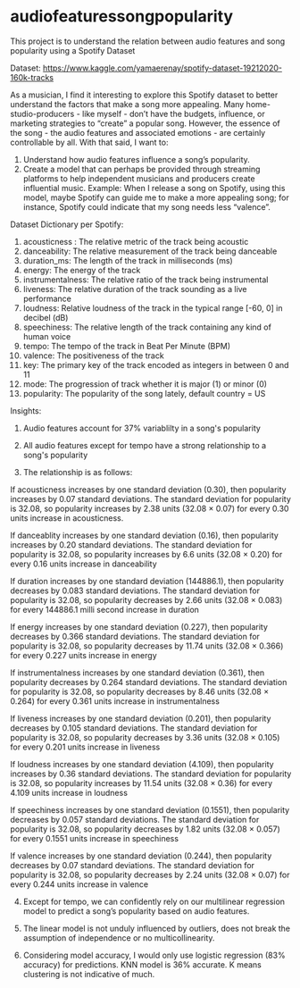 # audiofeaturessongpopularity
This project is to understand the relation between audio features and song popularity using a Spotify Dataset

Dataset: https://www.kaggle.com/yamaerenay/spotify-dataset-19212020-160k-tracks

As a musician, I find it interesting to explore this Spotify dataset to better understand the factors that make a song more appealing. Many home-studio-producers - like myself - don’t have the budgets, influence, or marketing strategies to “create” a popular song. However, the essence of the song - the audio features and associated emotions - are certainly controllable by all. With that said, I want to:

1. Understand how audio features influence a song’s popularity.
2. Create a model that can perhaps be provided through streaming platforms to help independent musicians and producers create influential music. Example: When I release a song on Spotify, using this model, maybe Spotify can guide me to make a more appealing song; for instance, Spotify could indicate that my song needs less “valence”.


Dataset Dictionary per Spotify: 

1.	acousticness : The relative metric of the track being acoustic
2.	danceability: The relative measurement of the track being danceable
3.	duration_ms: The length of the track in milliseconds (ms)
4.	energy: The energy of the track
5.	instrumentalness: The relative ratio of the track being instrumental
6.	liveness: The relative duration of the track sounding as a live performance
7.	loudness: Relative loudness of the track in the typical range [-60, 0] in decibel (dB)
8.	speechiness: The relative length of the track containing any kind of human voice
9.	tempo: The tempo of the track in Beat Per Minute (BPM)
10.	valence: The positiveness of the track
11.	key: The primary key of the track encoded as integers in between 0 and 11
12.	mode: The progression of track whether it is major (1) or minor (0)
13.	popularity: The popularity of the song lately, default country = US

Insights:

1. Audio features account for 37% variablilty in a song's popularity

2. All audio features except for tempo have a strong relationship to a song's popularity

3. The relationship is as follows: 

If acousticness increases by one standard deviation (0.30), then popularity increases by 0.07 standard deviations. The standard deviation for popularity is 32.08, so popularity increases by 2.38 units (32.08 × 0.07) for every 0.30 units increase in acousticness.

If danceablity increases by one standard deviation (0.16), then popularity increases by 0.20 standard deviations. The standard deviation for popularity is 32.08, so popularity increases by 6.6 units (32.08 × 0.20) for every 0.16 units increase in danceability

If duration increases by one standard deviation (144886.1), then popularity decreases by 0.083 standard deviations. The standard deviation for popularity is 32.08, so popularity decreases by 2.66 units (32.08 × 0.083) for every 144886.1 milli second increase in duration

If energy increases by one standard deviation (0.227), then popularity decreases by 0.366 standard deviations. The standard deviation for popularity is 32.08, so popularity decreases by 11.74 units (32.08 × 0.366) for every 0.227 units increase in energy

If instrumentalness increases by one standard deviation (0.361), then popularity decreases by 0.264 standard deviations. The standard deviation for popularity is 32.08, so popularity decreases by 8.46 units (32.08 × 0.264) for every 0.361 units increase in instrumentalness

If liveness increases by one standard deviation (0.201), then popularity decreases by 0.105 standard deviations. The standard deviation for popularity is 32.08, so popularity decreases by 3.36 units (32.08 × 0.105) for every 0.201 units increase in liveness

If loudness increases by one standard deviation (4.109), then popularity increases by 0.36 standard deviations. The standard deviation for popularity is 32.08, so popularity increases by 11.54 units (32.08 × 0.36) for every 4.109 units increase in loudness

If speechiness increases by one standard deviation (0.1551), then popularity decreases by 0.057 standard deviations. The standard deviation for popularity is 32.08, so popularity decreases by 1.82 units (32.08 × 0.057) for every 0.1551 units increase in speechiness

If valence increases by one standard deviation (0.244), then popularity decreases by 0.07 standard deviations. The standard deviation for popularity is 32.08, so popularity decreases by 2.24 units (32.08 × 0.07) for every 0.244 units increase in valence

4.	Except for tempo, we can confidently rely on our multilinear regression model to predict a song’s popularity based on audio features.

5.	The linear model is not unduly influenced by outliers, does not break the assumption of independence or no multicollinearity.

6.	Considering model accuracy, I would only use logistic regression (83% accuracy) for predictions. KNN model is 36% accurate. K means clustering is not indicative of much. 
